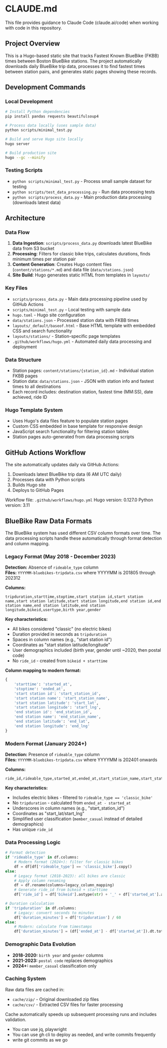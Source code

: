 # CLAUDE.md

This file provides guidance to Claude Code (claude.ai/code) when working with code in this repository.

## Project Overview

This is a Hugo-based static site that tracks Fastest Known BlueBike (FKBB) times between Boston BlueBike stations. The project automatically downloads daily BlueBike trip data, processes it to find fastest times between station pairs, and generates static pages showing these records.

## Development Commands

### Local Development
```bash
# Install Python dependencies
pip install pandas requests beautifulsoup4

# Process data locally (uses sample data)
python scripts/minimal_test.py

# Build and serve Hugo site locally
hugo server

# Build production site
hugo --gc --minify
```

### Testing Scripts
- `python scripts/minimal_test.py` - Process small sample dataset for testing
- `python scripts/test_data_processing.py` - Run data processing tests
- `python scripts/process_data.py` - Main production data processing (downloads latest data)

## Architecture

### Data Flow
1. **Data Ingestion**: `scripts/process_data.py` downloads latest BlueBike data from S3 bucket
2. **Processing**: Filters for classic bike trips, calculates durations, finds minimum times per station pair
3. **Content Generation**: Creates Hugo content files (`content/stations/*.md`) and data file (`data/stations.json`)
4. **Site Build**: Hugo generates static HTML from templates in `layouts/`

### Key Files
- `scripts/process_data.py` - Main data processing pipeline used by GitHub Actions
- `scripts/minimal_test.py` - Local testing with sample data
- `hugo.toml` - Hugo site configuration
- `data/stations.json` - Processed station data with FKBB times
- `layouts/_default/baseof.html` - Base HTML template with embedded CSS and search functionality
- `layouts/stations/` - Station-specific page templates
- `.github/workflows/hugo.yml` - Automated daily data processing and deployment

### Data Structure
- Station pages: `content/stations/{station_id}.md` - Individual station FKBB pages
- Station data: `data/stations.json` - JSON with station info and fastest times to all destinations
- Each record includes: destination station, fastest time (MM:SS), date achieved, ride ID

### Hugo Template System
- Uses Hugo's data files feature to populate station pages
- Custom CSS embedded in base template for responsive design
- JavaScript search functionality for filtering station tables
- Station pages auto-generated from data processing scripts

## GitHub Actions Workflow

The site automatically updates daily via GitHub Actions:
1. Downloads latest BlueBike trip data (6 AM UTC daily)
2. Processes data with Python scripts
3. Builds Hugo site
4. Deploys to GitHub Pages

Workflow file: `.github/workflows/hugo.yml`
Hugo version: 0.127.0
Python version: 3.11

## BlueBike Raw Data Formats

The BlueBike system has used different CSV column formats over time. The data processing scripts handle these automatically through format detection and column mapping.

### Legacy Format (May 2018 - December 2023)
**Detection:** Absence of `rideable_type` column  
**Files:** `YYYYMM-bluebikes-tripdata.csv` where YYYYMM is 201805 through 202312

**Columns:**
```
tripduration,starttime,stoptime,start station id,start station name,start station latitude,start station longitude,end station id,end station name,end station latitude,end station longitude,bikeid,usertype,birth year,gender
```

**Key characteristics:**
- All bikes considered "classic" (no electric bikes)
- Duration provided in seconds as `tripduration`
- Spaces in column names (e.g., "start station id")
- Coordinates as "start station latitude/longitude"
- User demographics included (birth year, gender until ~2020, then postal code)
- No `ride_id` - created from `bikeid + starttime`

**Column mapping to modern format:**
```python
{
    'starttime': 'started_at',
    'stoptime': 'ended_at', 
    'start station id': 'start_station_id',
    'start station name': 'start_station_name',
    'start station latitude': 'start_lat',
    'start station longitude': 'start_lng',
    'end station id': 'end_station_id',
    'end station name': 'end_station_name', 
    'end station latitude': 'end_lat',
    'end station longitude': 'end_lng'
}
```

### Modern Format (January 2024+)
**Detection:** Presence of `rideable_type` column  
**Files:** `YYYYMM-bluebikes-tripdata.csv` where YYYYMM is 202401 onwards

**Columns:**
```
ride_id,rideable_type,started_at,ended_at,start_station_name,start_station_id,end_station_name,end_station_id,start_lat,start_lng,end_lat,end_lng,member_casual
```

**Key characteristics:**
- Includes electric bikes - filtered to `rideable_type == 'classic_bike'`
- No `tripduration` - calculated from `ended_at - started_at`
- Underscores in column names (e.g., "start_station_id")
- Coordinates as "start_lat/start_lng"
- Simplified user classification (`member_casual` instead of detailed demographics)
- Has unique `ride_id`

### Data Processing Logic

```python
# Format detection
if 'rideable_type' in df.columns:
    # Modern format (2024+): filter for classic bikes
    df = df[df['rideable_type'] == 'classic_bike'].copy()
else:
    # Legacy format (2018-2023): all bikes are classic
    # Apply column renaming
    df = df.rename(columns=legacy_column_mapping)
    # Generate ride_id from bikeid + starttime
    df['ride_id'] = df['bikeid'].astype(str) + '_' + df['started_at'].astype(str)

# Duration calculation  
if 'tripduration' in df.columns:
    # Legacy: convert seconds to minutes
    df['duration_minutes'] = df['tripduration'] / 60
else:
    # Modern: calculate from timestamps
    df['duration_minutes'] = (df['ended_at'] - df['started_at']).dt.total_seconds() / 60
```

### Demographic Data Evolution

- **2018-2020:** `birth year` and `gender` columns
- **2021-2023:** `postal code` replaces demographics  
- **2024+:** `member_casual` classification only

### Caching System

Raw data files are cached in:
- `cache/zip/` - Original downloaded zip files
- `cache/csv/` - Extracted CSV files for faster processing

Cache automatically speeds up subsequent processing runs and includes validation.
- You can use jq, playwright
- You can use gh cli to deploy as needed, and write commits frequently
- write git commits as we go